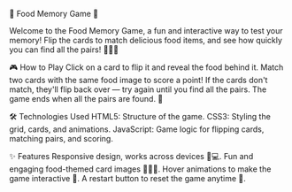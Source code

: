 🍔 Food Memory Game 🍟

Welcome to the Food Memory Game, a fun and interactive way to test your memory! Flip the cards to match delicious food items, and see how quickly you can find all the pairs! 🍕🍔🍟

🎮 How to Play
Click on a card to flip it and reveal the food behind it.
Match two cards with the same food image to score a point!
If the cards don't match, they'll flip back over — try again until you find all the pairs.
The game ends when all the pairs are found. 🎉

🛠️ Technologies Used
HTML5: Structure of the game.
CSS3: Styling the grid, cards, and animations.
JavaScript: Game logic for flipping cards, matching pairs, and scoring.

✨ Features
Responsive design, works across devices 📱💻.
Fun and engaging food-themed card images 🍔🍕🍦.
Hover animations to make the game interactive 🔄.
A restart button to reset the game anytime 🔄.
